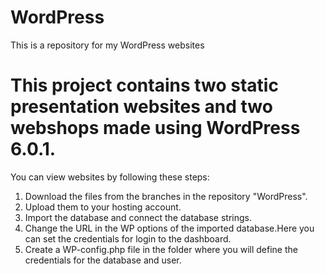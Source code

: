 # WordPress
This is a repository for my WordPress websites

# This project contains two static presentation websites and two webshops made using WordPress 6.0.1. 

You can view websites by following these steps:

1. Download the files from the branches in the repository "WordPress".
2. Upload them to your hosting account.
3. Import the database and connect the database strings.
4. Change the URL in the WP options of the imported database.Here you can set the credentials for login to the dashboard.
5. Create a WP-config.php file in the folder where you will define the credentials for the database and user.
